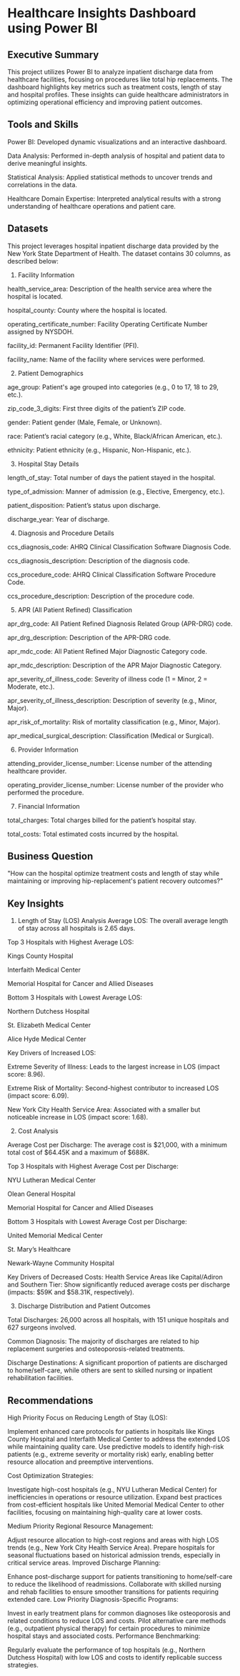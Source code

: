 # Healthcare Insights Dashboard using Power BI

## Executive Summary
This project utilizes Power BI to analyze inpatient discharge data from healthcare facilities, focusing on procedures like total hip replacements. The dashboard highlights key metrics such as treatment costs, length of stay and hospital profiles. These insights can guide healthcare administrators in optimizing operational efficiency and improving patient outcomes.

## Tools and Skills
Power BI: Developed dynamic visualizations and an interactive dashboard.

Data Analysis: Performed in-depth analysis of hospital and patient data to derive meaningful insights.

Statistical Analysis: Applied statistical methods to uncover trends and correlations in the data.

Healthcare Domain Expertise: Interpreted analytical results with a strong understanding of healthcare operations and patient care.

## Datasets
This project leverages hospital inpatient discharge data provided by the New York State Department of Health. The dataset contains 30 columns, as described below:

1. Facility Information

health_service_area: Description of the health service area where the hospital is located.

hospital_county: County where the hospital is located.

operating_certificate_number: Facility Operating Certificate Number assigned by NYSDOH.

facility_id: Permanent Facility Identifier (PFI).

facility_name: Name of the facility where services were performed.


2. Patient Demographics

age_group: Patient's age grouped into categories (e.g., 0 to 17, 18 to 29, etc.).

zip_code_3_digits: First three digits of the patient’s ZIP code.

gender: Patient gender (Male, Female, or Unknown).

race: Patient’s racial category (e.g., White, Black/African American, etc.).

ethnicity: Patient ethnicity (e.g., Hispanic, Non-Hispanic, etc.).


3. Hospital Stay Details

length_of_stay: Total number of days the patient stayed in the hospital.

type_of_admission: Manner of admission (e.g., Elective, Emergency, etc.).

patient_disposition: Patient’s status upon discharge.

discharge_year: Year of discharge.


4. Diagnosis and Procedure Details

ccs_diagnosis_code: AHRQ Clinical Classification Software Diagnosis Code.

ccs_diagnosis_description: Description of the diagnosis code.

ccs_procedure_code: AHRQ Clinical Classification Software Procedure Code.

ccs_procedure_description: Description of the procedure code.


5. APR (All Patient Refined) Classification

apr_drg_code: All Patient Refined Diagnosis Related Group (APR-DRG) code.

apr_drg_description: Description of the APR-DRG code.

apr_mdc_code: All Patient Refined Major Diagnostic Category code.

apr_mdc_description: Description of the APR Major Diagnostic Category.

apr_severity_of_illness_code: Severity of illness code (1 = Minor, 2 = Moderate, etc.).

apr_severity_of_illness_description: Description of severity (e.g., Minor, Major).

apr_risk_of_mortality: Risk of mortality classification (e.g., Minor, Major).

apr_medical_surgical_description: Classification (Medical or Surgical).


6. Provider Information

attending_provider_license_number: License number of the attending healthcare provider.

operating_provider_license_number: License number of the provider who performed the procedure.


7. Financial Information

total_charges: Total charges billed for the patient’s hospital stay.

total_costs: Total estimated costs incurred by the hospital.


## Business Question

"How can the hospital optimize treatment costs and length of stay while maintaining or improving hip-replacement's patient recovery outcomes?"

## Key Insights

1. Length of Stay (LOS) Analysis
Average LOS: The overall average length of stay across all hospitals is 2.65 days.

Top 3 Hospitals with Highest Average LOS:

Kings County Hospital

Interfaith Medical Center

Memorial Hospital for Cancer and Allied Diseases


Bottom 3 Hospitals with Lowest Average LOS:

Northern Dutchess Hospital

St. Elizabeth Medical Center

Alice Hyde Medical Center

Key Drivers of Increased LOS:

Extreme Severity of Illness: Leads to the largest increase in LOS (impact score: 8.96).

Extreme Risk of Mortality: Second-highest contributor to increased LOS (impact score: 6.09).

New York City Health Service Area: Associated with a smaller but noticeable increase in LOS (impact score: 1.68).

2. Cost Analysis

Average Cost per Discharge: The average cost is $21,000, with a minimum total cost of $64.45K and a maximum of $688K.

Top 3 Hospitals with Highest Average Cost per Discharge:

NYU Lutheran Medical Center

Olean General Hospital

Memorial Hospital for Cancer and Allied Diseases

Bottom 3 Hospitals with Lowest Average Cost per Discharge:

United Memorial Medical Center

St. Mary’s Healthcare

Newark-Wayne Community Hospital

Key Drivers of Decreased Costs:
Health Service Areas like Capital/Adiron and Southern Tier: Show significantly reduced average costs per discharge (impacts: $59K and $58.31K, respectively).

3. Discharge Distribution and Patient Outcomes

Total Discharges: 26,000 across all hospitals, with 151 unique hospitals and 627 surgeons involved.

Common Diagnosis: The majority of discharges are related to hip replacement surgeries and osteoporosis-related treatments.

Discharge Destinations:
A significant proportion of patients are discharged to home/self-care, while others are sent to skilled nursing or inpatient rehabilitation facilities.

## Recommendations

High Priority
Focus on Reducing Length of Stay (LOS):

Implement enhanced care protocols for patients in hospitals like Kings County Hospital and Interfaith Medical Center to address the extended LOS while maintaining quality care.
Use predictive models to identify high-risk patients (e.g., extreme severity or mortality risk) early, enabling better resource allocation and preemptive interventions.

Cost Optimization Strategies:

Investigate high-cost hospitals (e.g., NYU Lutheran Medical Center) for inefficiencies in operations or resource utilization.
Expand best practices from cost-efficient hospitals like United Memorial Medical Center to other facilities, focusing on maintaining high-quality care at lower costs.

Medium Priority
Regional Resource Management:

Adjust resource allocation to high-cost regions and areas with high LOS trends (e.g., New York City Health Service Area).
Prepare hospitals for seasonal fluctuations based on historical admission trends, especially in critical service areas.
Improved Discharge Planning:

Enhance post-discharge support for patients transitioning to home/self-care to reduce the likelihood of readmissions.
Collaborate with skilled nursing and rehab facilities to ensure smoother transitions for patients requiring extended care.
Low Priority
Diagnosis-Specific Programs:

Invest in early treatment plans for common diagnoses like osteoporosis and related conditions to reduce LOS and costs.
Pilot alternative care methods (e.g., outpatient physical therapy) for certain procedures to minimize hospital stays and associated costs.
Performance Benchmarking:

Regularly evaluate the performance of top hospitals (e.g., Northern Dutchess Hospital) with low LOS and costs to identify replicable success strategies.
